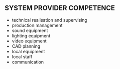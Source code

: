 ## SYSTEM PROVIDER COMPETENCE

+ technical realisation and supervising
+ production management
+ sound equipment
+ lighting equipment
+ video equipment
+ CAD planning
+ local equipment
+ local staff
+ communication